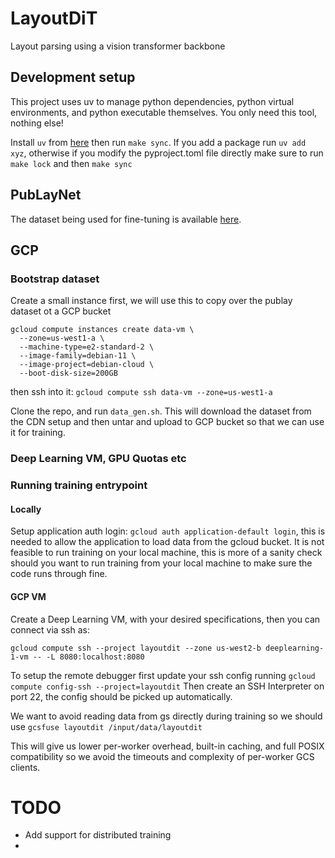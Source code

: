 # LayoutDiT
Layout parsing using a vision transformer backbone

## Development setup
This project uses uv to manage python dependencies, python virtual environments, and python executable themselves. 
You only need this tool, nothing else!

Install `uv` from [here](https://docs.astral.sh/uv/getting-started/installation/) then run `make sync`.
If you add a package run `uv add xyz`, otherwise if you modify the pyproject.toml file directly make sure to run 
`make lock` and then `make sync`

## PubLayNet
The dataset being used for fine-tuning is available [here](https://github.com/ibm-aur-nlp/PubLayNet?tab=readme-ov-file).

## GCP 
### Bootstrap dataset
Create a small instance first, we will use this to copy over the publay dataset ot a GCP bucket
```
gcloud compute instances create data-vm \
  --zone=us-west1-a \
  --machine-type=e2-standard-2 \
  --image-family=debian-11 \
  --image-project=debian-cloud \
  --boot-disk-size=200GB
```

then ssh into it: 
```gcloud compute ssh data-vm --zone=us-west1-a```

Clone the repo, and run `data_gen.sh`. This will download the dataset from the CDN setup and then untar and upload to 
GCP bucket so that we can use it for training.

### Deep Learning VM, GPU Quotas etc

### Running training entrypoint
#### Locally
Setup application auth login: `gcloud auth application-default login`, this is needed to allow the application to load 
data from the gcloud bucket. 
It is not feasible to run training on your local machine, this is more of a sanity check should you want to run training
from your local machine to make sure the code runs through fine. 

#### GCP VM
Create a Deep Learning VM, with your desired specifications, then you can connect via ssh as: 
```
gcloud compute ssh --project layoutdit --zone us-west2-b deeplearning-1-vm -- -L 8080:localhost:8080
```

To setup the remote debugger first update your ssh config running `gcloud compute config-ssh --project=layoutdit`
Then create an SSH Interpreter on port 22, the config should be picked up automatically. 

We want to avoid reading data from gs directly during training so we should use 
`gcsfuse layoutdit /input/data/layoutdit` 

This will give us lower per-worker overhead, built-in caching, and full POSIX compatibility so we avoid the timeouts
and complexity of per-worker GCS clients.


# TODO
- Add support for distributed training
- 